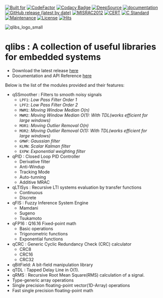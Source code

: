 [![Built for](https://img.shields.io/badge/built%20for-microcontrollers-lightgrey?logo=WhiteSource)](https://github.com/kmilo17pet/qTools)
[![CodeFactor](https://www.codefactor.io/repository/github/kmilo17pet/qlibs/badge)](https://www.codefactor.io/repository/github/kmilo17pet/qlibs)
[![Codacy Badge](https://app.codacy.com/project/badge/Grade/14d566939d2e4d4181088cc1c6666fa3)](https://www.codacy.com/gh/kmilo17pet/qTools/dashboard?utm_source=github.com&amp;utm_medium=referral&amp;utm_content=kmilo17pet/qTools&amp;utm_campaign=Badge_Grade)
[![DeepSource](https://app.deepsource.com/gh/kmilo17pet/qlibs-cpp.svg/?label=code+coverage&show_trend=true&token=v2gmYWIv1qjuUS9q01v_ncon)](https://app.deepsource.com/gh/kmilo17pet/qlibs-cpp/)
[![documentation](https://github.com/kmilo17pet/qlibs/actions/workflows/doxygen_gen.yml/badge.svg)](https://kmilo17pet.github.io/qlibs/)
[![GitHub release (latest by date)](https://img.shields.io/github/v/release/kmilo17pet/qlibs?logo=webpack)](https://github.com/kmilo17pet/qlibs/releases)
[![MISRAC2012](https://img.shields.io/badge/MISRAC2012-Compliant-blue.svg?logo=c)](https://en.wikipedia.org/wiki/MISRA_C)
[![CERT](https://img.shields.io/badge/CERT-Compliant-blue.svg?logo=c)](https://wiki.sei.cmu.edu/confluence/display/seccode/SEI+CERT+Coding+Standards)
[![C Standard](https://img.shields.io/badge/STD-C99-green.svg?logo=c)](https://en.wikipedia.org/wiki/C99)
[![Maintenance](https://img.shields.io/badge/Maintained%3F-yes-green.svg)](https://github.com/kmilo17pet/qTools/graphs/commit-activity)
[![License](https://img.shields.io/github/license/kmilo17pet/qTools)](https://github.com/kmilo17pet/qTools/blob/main/LICENSE)
[![Hits](https://hits.seeyoufarm.com/api/count/incr/badge.svg?url=https%3A%2F%2Fgithub.com%2Fkmilo17pet%2Fqlibs&count_bg=%2379C83D&title_bg=%23555555&icon=cliqz.svg&icon_color=%23E7E7E7&title=hits&edge_flat=false)](https://github.com/kmilo17pet/qlibs)

![qlibs_logo_small](https://user-images.githubusercontent.com/11412210/192115666-a5e3b615-b635-47bb-a30a-fb9107a53b48.png)
# qlibs : A collection of useful libraries for embedded systems


* Download the latest release [here](https://github.com/kmilo17pet/qlibs/releases)
* Documentation and API Reference [here](https://kmilo17pet.github.io/qlibs/)


Below is the list of the modules provided and their features:

- qSSmoother : Filters to smooth noisy signals
   - `LPF1`: _Low Pass Filter Order 1_
   - `LPF2`: _Low Pass Filter Order 2_
   - `MWM1`: _Moving Window Median O(n)_
   - `MWM2`: _Moving Window Median O(1): With TDL(works efficient for large windows)_
   - `MOR1`: _Moving Outlier Removal O(n)_
   - `MOR2`: _Moving Outlier Removal O(1): With TDL(works efficient for large windows)_
   - `GMWF`: _Gaussian filter_
   - `KLMN`: _Scalar Kalman filter_
   - `EXPW`: _Exponential weighting filter_
- qPID : Closed Loop PID Controller
  - Derivative filter
  - Anti-Windup
  - Tracking Mode
  - Auto-tunning
  - Additive MRAC
- qLTISys : Recursive LTI systems evaluation by transfer functions
  - Continuous
  - Discrete
- qFIS : Fuzzy Inference System Engine
  - Mamdani
  - Sugeno
  - Tsukamoto
- qFP16 : Q16.16 Fixed-point math
  - Basic operations
  - Trigonometric functions
  - Exponential functions
- qCRC : Generic Cyclic Redundancy Check (CRC) calculator
  - CRC8
  - CRC16
  - CRC32
- qBitField: A bit-field manipulation library
- qTDL : Tapped Delay Line in O(1).
- qRMS : Recursive Root Mean Square(RMS) calculation of a signal.
- Type-generic array operations
- Single precision floating-point vector(1D-Array) operations
- Fast single precision floating-point math


